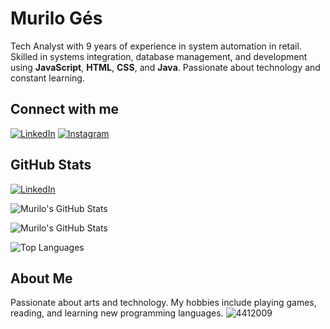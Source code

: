 # Murilo Gés

Tech Analyst with 9 years of experience in system automation in retail. Skilled in systems integration, database management, and development using **JavaScript**, **HTML**, **CSS**, and **Java**. Passionate about technology and constant learning.

## Connect with me

[![LinkedIn](https://img.shields.io/badge/-LinkedIn-blue)](https://www.linkedin.com/in/murilo-góes-b804b1318/)
[![Instagram](https://img.shields.io/badge/-Instagram-E4405F)](hhttps://www.instagram.com/goes_murilo/)


## GitHub Stats

[![LinkedIn](https://img.shields.io/badge/-LinkedIn-blue)](https://www.linkedin.com/in/seu-linkedin)

![Murilo's GitHub Stats](https://github-readme-stats.vercel.app/api?username=seu-username&show_icons=true&theme=radical)

![Murilo's GitHub Stats](https://github-readme-stats.vercel.app/api?username=seu-username&show_icons=true&theme=radical)

![Top Languages](https://github-readme-stats.vercel.app/api/top-langs/?username=seu-username&layout=compact&theme=radical)

## About Me
Passionate about arts and technology. My hobbies include playing games, reading, and learning new programming languages.
![4412009](https://github.com/user-attachments/assets/86104c1c-8dbc-4612-aa37-c229190621e1)

